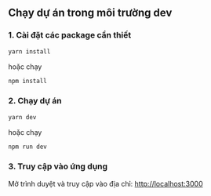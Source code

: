 ## Chạy dự án trong môi trường dev

### 1. Cài đặt các package cần thiết
```bash
yarn install
``` 
 hoặc chạy
```bash
npm install
```

### 2. Chạy dự án
```bash
yarn dev
```
 hoặc chạy
```bash
npm run dev
```

### 3. Truy cập vào ứng dụng
Mở trình duyệt và truy cập vào địa chỉ: [http://localhost:3000](http://localhost:5000)